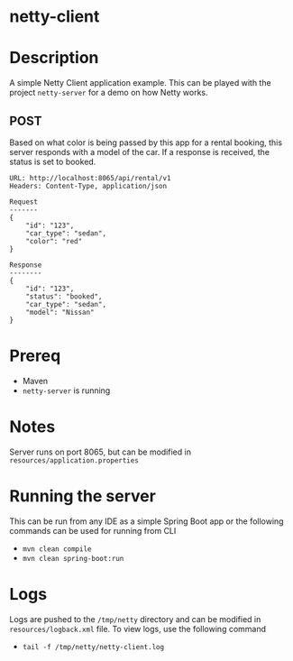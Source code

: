 # netty-client
# Description
A simple Netty Client application example. This can be played with the project `netty-server` for a demo on how Netty works.

## POST
Based on what color is being passed by this app for a rental booking, this server responds with a model of the car. If a response is received, the status is set to booked. 
````
URL: http://localhost:8065/api/rental/v1
Headers: Content-Type, application/json
````
````
Request
-------
{
    "id": "123",
    "car_type": "sedan",
    "color": "red"
}

Response
--------
{
    "id": "123",
    "status": "booked",
    "car_type": "sedan",
    "model": "Nissan"
}
````

# Prereq
* Maven
* `netty-server` is running

# Notes
Server runs on port 8065, but can be modified in `resources/application.properties`

# Running the server
This can be run from any IDE as a simple Spring Boot app or the following commands can be used for running from CLI
* `mvn clean compile`
* `mvn clean spring-boot:run`

# Logs
Logs are pushed to the `/tmp/netty` directory and can be modified in `resources/logback.xml` file.
To view logs, use the following command
* `tail -f /tmp/netty/netty-client.log`


